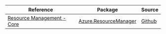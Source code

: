 | Reference | Package | Source |
|---|---|---|
|[Resource Management - Core](resourcemanager-readme.md)|[Azure.ResourceManager](https://www.nuget.org/packages/Azure.ResourceManager)|[Github](https://github.com/Azure/azure-sdk-for-net/blob/main/sdk/resourcemanager/Azure.ResourceManager)|
